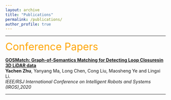 ```yaml
---
layout: archive
title: "Publications"
permalink: /publications/
author_profile: true
---
```

---

<font size="6" color="orange">Conference Papers</font>
<br/> 

<b>[GOSMatch: Graph-of-Semantics Matching for Detecting Loop Closuresin 3D LiDAR data](https://zhuyachen.github.io/_publications/GOSMatch)</b><br>
<b>Yachen Zhu</b>, Yanyang Ma, Long Chen, Cong Liu, Maosheng Ye and Lingxi Li.<br>
<i> IEEE/RSJ International Conference on Intelligent Robots and Systems (IROS),2020 </i>


---
